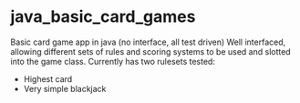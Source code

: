 # java_basic_card_games
Basic card game app in java (no interface, all test driven)
Well interfaced, allowing different sets of rules and scoring systems to be used and slotted into the game class.
Currently has two rulesets tested:
  - Highest card
  - Very simple blackjack
